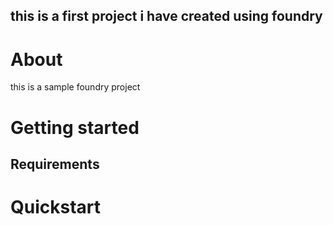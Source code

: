 ## this is a first project i have created using foundry
# About 
   this is a sample foundry project

# Getting started
## Requirements


# Quickstart

